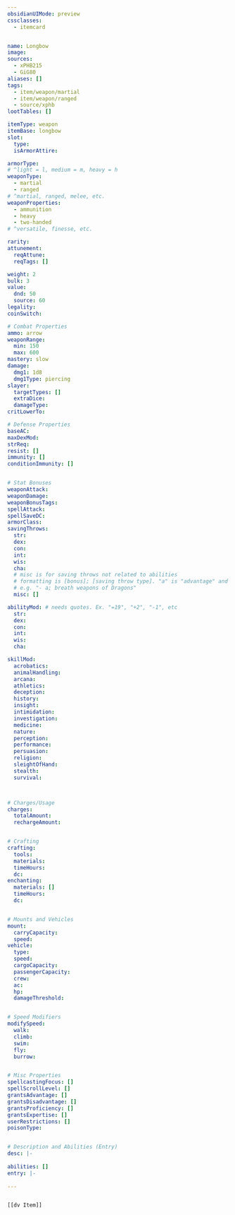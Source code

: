 ```yaml
---
obsidianUIMode: preview
cssclasses:
  - itemcard


name: Longbow
image: 
sources: 
  - xPHB215
  - GiG80
aliases: []
tags: 
  - item/weapon/martial
  - item/weapon/ranged
  - source/xphb
lootTables: []

itemType: weapon
itemBase: longbow
slot:
  type: 
  isArmorAttire: 

armorType:  
# ^light = l, medium = m, heavy = h
weaponType:
  - martial
  - ranged
# ^martial, ranged, melee, etc.
weaponProperties: 
  - ammunition
  - heavy
  - two-handed
# ^versatile, finesse, etc.  

rarity: 
attunement:
  reqAttune: 
  reqTags: []

weight: 2
bulk: 3
value:
  dnd: 50
  source: 60
legality:
coinSwitch: 

# Combat Properties
ammo: arrow
weaponRange:
  min: 150
  max: 600
mastery: slow
damage:
  dmg1: 1d8
  dmg1Type: piercing  
slayer:
  targetTypes: []
  extraDice: 
  damageType: 
critLowerTo: 

# Defense Properties
baseAC: 
maxDexMod: 
strReq: 
resist: []
immunity: []
conditionImmunity: []


# Stat Bonuses
weaponAttack: 
weaponDamage: 
weaponBonusTags:
spellAttack:
spellSaveDC:
armorClass: 
savingThrows: 
  str:
  dex:
  con:
  int:
  wis:
  cha:
  # misc is for saving throws not related to abilities
  # formatting is [bonus]; [saving throw type]. "a" is "advantage" and 1,2,3 are for +1,+2,+3 etc. 
  # e.g. "- a; breath weapons of Dragons"
  misc: []

abilityMod: # needs quotes. Ex. "=19", "+2", "-1", etc
  str: 
  dex: 
  con: 
  int: 
  wis: 
  cha: 

skillMod:
  acrobatics:
  animalHandling:
  arcana:
  athletics:
  deception:
  history:
  insight:
  intimidation:
  investigation:
  medicine:
  nature:
  perception:
  performance:
  persuasion:
  religion:
  sleightOfHand:
  stealth:
  survival:



# Charges/Usage
charges:
  totalAmount: 
  rechargeAmount: 


# Crafting
crafting:
  tools: 
  materials:
  timeHours: 
  dc: 
enchanting:
  materials: []
  timeHours: 
  dc: 


# Mounts and Vehicles
mount:
  carryCapacity:
  speed:
vehicle:
  type: 
  speed:
  cargoCapacity: 
  passengerCapacity: 
  crew: 
  ac: 
  hp: 
  damageThreshold: 


# Speed Modifiers
modifySpeed:
  walk:
  climb:
  swim:
  fly:
  burrow:


# Misc Properties
spellcastingFocus: []
spellScrollLevel: []
grantsAdvantage: []
grantsDisadvantage: []
grantsProficiency: []
grantsExpertise: []
userRestrictions: []
poisonType: 


# Description and Abilities (Entry)
desc: |-
  
abilities: []
entry: |-
  
---
```


```meta-bind-embed

[[dv Item]]

```